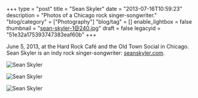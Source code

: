+++
type = "post"
title = "Sean Skyler"
date = "2013-07-16T10:59:23"
description = "Photos of a Chicago rock singer-songwriter."
"blog/category" = ["Photography"]
"blog/tag" = []
enable_lightbox = false
thumbnail = "sean-skyler-1@240.jpg"
draft = false
legacyid = "51e32a175393747383eaf60b"
+++

<p>June 5, 2013, at the Hard Rock Caf&eacute; and the Old Town Social in Chicago. Sean Skyler is an indy rock singer-songwriter: <a href="http://www.seanskyler.com/">seanskyler.com</a>.</p>
<p><img style="display:block; margin-left:auto; margin-right:auto;" src="sean-skyler-1.jpg" alt="Sean Skyler" title="Sean Skyler" /></p>
<p><img style="display:block; margin-left:auto; margin-right:auto;" src="sean-skyler-2.jpg" alt="Sean Skyler" title="Sean Skyler" /></p>
<p><img style="display:block; margin-left:auto; margin-right:auto;" src="sean-skyler-3.jpg" alt="Sean Skyler" title="Sean Skyler" /></p>
    